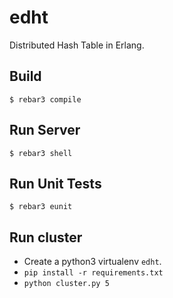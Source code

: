 edht
=====

Distributed Hash Table in Erlang.

Build
-----

    $ rebar3 compile

Run Server
----------

    $ rebar3 shell

Run Unit Tests
--------------

    $ rebar3 eunit


Run cluster
-----

- Create a python3 virtualenv `edht`.
- `pip install -r requirements.txt`
- `python cluster.py 5`
